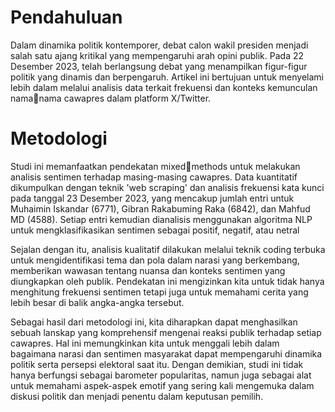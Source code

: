 # Pendahuluan
Dalam dinamika politik kontemporer, debat calon
wakil presiden menjadi salah satu ajang kritikal
yang mempengaruhi arah opini publik. Pada 22
Desember 2023, telah berlangsung debat yang
menampilkan figur-figur politik yang dinamis dan
berpengaruh. Artikel ini bertujuan untuk
menyelami lebih dalam melalui analisis data
terkait frekuensi dan konteks kemunculan namanama cawapres dalam platform X/Twitter.

# Metodologi
Studi ini memanfaatkan pendekatan mixedmethods untuk melakukan analisis sentimen
terhadap masing-masing cawapres. Data
kuantitatif dikumpulkan dengan teknik 'web
scraping' dan analisis frekuensi kata kunci pada
tanggal 23 Desember 2023, yang mencakup
jumlah entri untuk Muhaimin Iskandar (6771),
Gibran Rakabuming Raka (6842), dan Mahfud MD
(4588). Setiap entri kemudian dianalisis
menggunakan algoritma NLP untuk
mengklasifikasikan sentimen sebagai positif,
negatif, atau netral

Sejalan dengan itu, analisis kualitatif dilakukan
melalui teknik coding terbuka untuk
mengidentifikasi tema dan pola dalam narasi yang
berkembang, memberikan wawasan tentang
nuansa dan konteks sentimen yang diungkapkan
oleh publik. Pendekatan ini mengizinkan kita
untuk tidak hanya menghitung frekuensi sentimen
tetapi juga untuk memahami cerita yang lebih
besar di balik angka-angka tersebut.

Sebagai hasil dari metodologi ini, kita diharapkan
dapat menghasilkan sebuah lanskap yang
komprehensif mengenai reaksi publik terhadap
setiap cawapres. Hal ini memungkinkan kita untuk
menggali lebih dalam bagaimana narasi dan
sentimen masyarakat dapat mempengaruhi
dinamika politik serta persepsi elektoral saat itu.
Dengan demikian, studi ini tidak hanya berfungsi
sebagai barometer popularitas, namun juga
sebagai alat untuk memahami aspek-aspek emotif
yang sering kali mengemuka dalam diskusi politik
dan menjadi penentu dalam keputusan pemilih.
